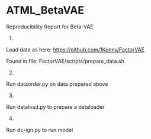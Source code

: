 # ATML_BetaVAE
Reproducibility Report for Beta-VAE


1.

Load data as here: https://github.com/1Konny/FactorVAE

Found in file: FactorVAE/scripts/prepare_data.sh

2.

Run dataorder.py on data prepared above

3.

Run dataload.py to prepare a dataloader

4.

Run dc-ign.py to run model

